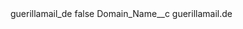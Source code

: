 <?xml version="1.0" encoding="UTF-8"?>
<CustomMetadata xmlns="http://soap.sforce.com/2006/04/metadata" xmlns:xsi="http://www.w3.org/2001/XMLSchema-instance" xmlns:xsd="http://www.w3.org/2001/XMLSchema">
    <label>guerillamail_de</label>
    <protected>false</protected>
    <values>
        <field>Domain_Name__c</field>
        <value xsi:type="xsd:string">guerillamail.de</value>
    </values>
</CustomMetadata>
